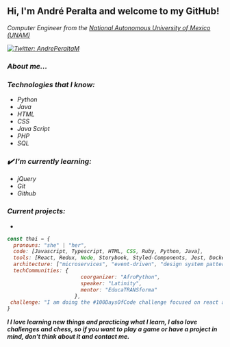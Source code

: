<h2> Hi, I'm André Peralta and welcome to my GitHub!</h2>
<p><em>Computer Engineer from the <a href="https://www.unam.mx/"> National Autonomous University of Mexico (UNAM)</a>

[![Twitter: AndrePeraltaM](https://img.shields.io/twitter/follow/AndrePeraltaM?style=social)](https://twitter.com/AndrePeraltaM)

### About me...  

### Technologies that I know:
- Python
- Java
- HTML
- CSS
- Java Script 
- PHP
- SQL


### ✔️ I'm currently learning:
- jQuery
- Git
- Github

### Current projects:
- 

```javascript
const thai = {
  pronouns: "she" | "her",
  code: [Javascript, Typescript, HTML, CSS, Ruby, Python, Java],
  tools: [React, Redux, Node, Storybook, Styled-Components, Jest, Docker],
  architecture: ["microservices", "event-driven", "design system pattern"],
  techCommunities: {
                        coorganizer: "AfroPython",
                        speaker: "Latinity",
                        mentor: "EducaTRANSforma"
                      },
 challenge: "I am doing the #100DaysOfCode challenge focused on react and typescript"
}
```


<em><b>I I love learning new things and practicing what I learn, I also love challenges and chess, so if you want to play a game or have a project in mind, don't think about it and contact me.</b></em>


